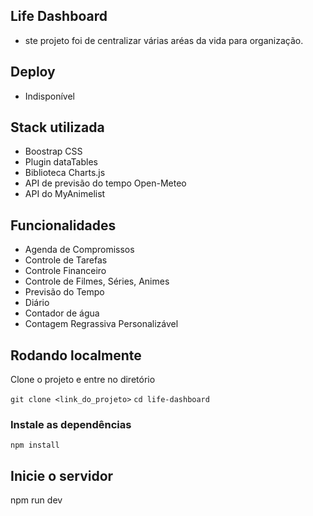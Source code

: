## Life Dashboard
- ste projeto foi de centralizar várias aréas da vida para organização.

## Deploy
- Indisponível

## Stack utilizada
- Boostrap CSS
- Plugin dataTables
- Biblioteca Charts.js
- API de previsão do tempo Open-Meteo
- API do MyAnimelist

## Funcionalidades
- Agenda de Compromissos
- Controle de Tarefas
- Controle Financeiro
- Controle de Filmes, Séries, Animes
- Previsão do Tempo
- Diário
- Contador de água
- Contagem Regrassiva Personalizável

## Rodando localmente
Clone o projeto e entre no diretório

`git clone <link_do_projeto>`
`cd life-dashboard`

### Instale as dependências
 `npm install`

## Inicie o servidor
npm run dev

